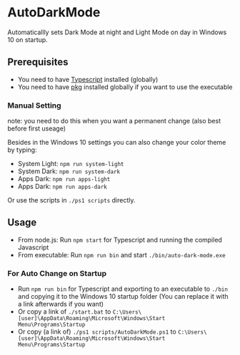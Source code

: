 # AutoDarkMode

Automaticallly sets Dark Mode at night and Light Mode on day in Windows 10 on startup.


## Prerequisites

* You need to have <a href="https://www.npmjs.com/package/typescript">Typescript</a> installed (globally)
* You need to have <a href="https://www.npmjs.com/package/pkg">pkg</a> installed globally if you want to use the executable

### Manual Setting

note: you need to do this when you want a permanent change (also best before first useage)

Besides in the Windows 10 settings you can also change your color theme by typing:
* System Light: ```npm run system-light```
* System Dark: ```npm run system-dark```
* Apps Dark: ```npm run apps-light```
* Apps Dark: ```npm run apps-dark```

Or use the scripts in ```./ps1 scripts``` directly.


## Usage

* From node.js: Run ```npm start``` for Typescript and running the compiled Javascript
* From executable: Run ```npm run bin``` and start ```./bin/auto-dark-mode.exe```


### For Auto Change on Startup
* Run ```npm run bin``` for Typescript and exporting to an executable to ```./bin``` and copying it to the Windows 10 startup folder (You can replace it with a link afterwards if you want)
* Or copy a link of ```./start.bat``` to ```C:\Users\[user]\AppData\Roaming\Microsoft\Windows\Start Menu\Programs\Startup```
* Or copy (a link of) ```./ps1 scripts/AutoDarkMode.ps1``` to ```C:\Users\[user]\AppData\Roaming\Microsoft\Windows\Start Menu\Programs\Startup```
